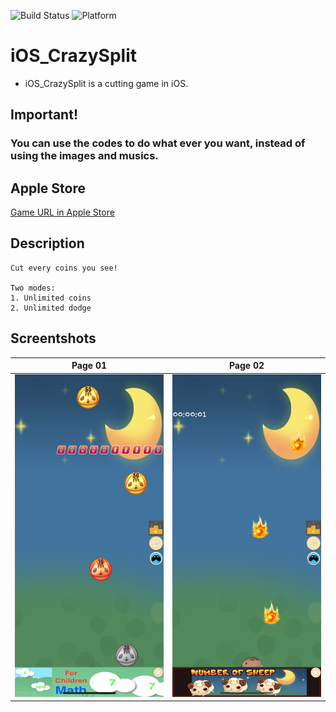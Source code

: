 ![Build Status](https://img.shields.io/badge/build-%20passing%20-brightgreen.svg)
![Platform](https://img.shields.io/badge/Platform-%20iOS%20-blue.svg)

# iOS_CrazySplit

- iOS_CrazySplit is a cutting game in iOS.

## Important!
### You can use the codes to do what ever you want, instead of using the images and musics.

## Apple Store
[Game URL in Apple Store](https://apps.apple.com/us/app/crazy-split/id1038958249)

## Description

```
Cut every coins you see!

Two modes:
1. Unlimited coins
2. Unlimited dodge

```

## Screentshots
| Page 01 | Page 02 |
|:--:|:--:|
|![](ScreenShots/01.png)|![](ScreenShots/02.png)|
